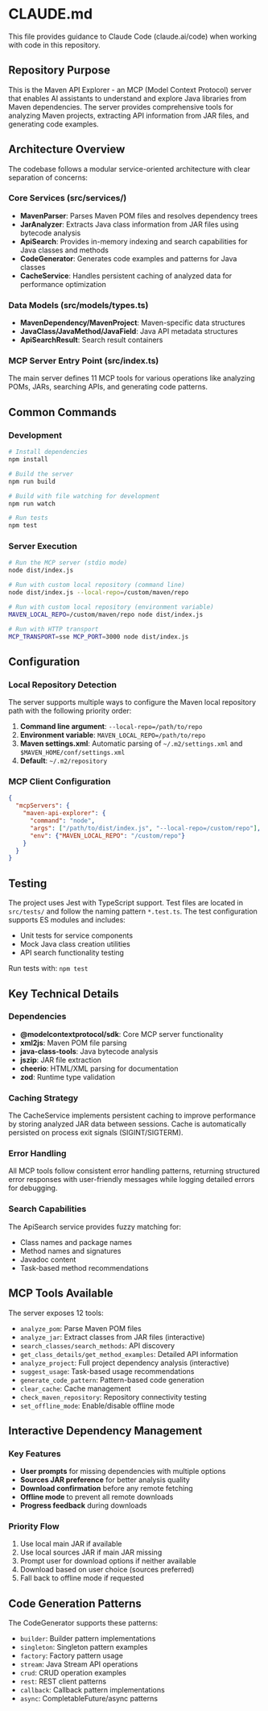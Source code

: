# CLAUDE.md

This file provides guidance to Claude Code (claude.ai/code) when working with code in this repository.

## Repository Purpose

This is the Maven API Explorer - an MCP (Model Context Protocol) server that enables AI assistants to understand and explore Java libraries from Maven dependencies. The server provides comprehensive tools for analyzing Maven projects, extracting API information from JAR files, and generating code examples.

## Architecture Overview

The codebase follows a modular service-oriented architecture with clear separation of concerns:

### Core Services (src/services/)
- **MavenParser**: Parses Maven POM files and resolves dependency trees
- **JarAnalyzer**: Extracts Java class information from JAR files using bytecode analysis
- **ApiSearch**: Provides in-memory indexing and search capabilities for Java classes and methods
- **CodeGenerator**: Generates code examples and patterns for Java classes
- **CacheService**: Handles persistent caching of analyzed data for performance optimization

### Data Models (src/models/types.ts)
- **MavenDependency/MavenProject**: Maven-specific data structures
- **JavaClass/JavaMethod/JavaField**: Java API metadata structures
- **ApiSearchResult**: Search result containers

### MCP Server Entry Point (src/index.ts)
The main server defines 11 MCP tools for various operations like analyzing POMs, JARs, searching APIs, and generating code patterns.

## Common Commands

### Development
```bash
# Install dependencies
npm install

# Build the server
npm run build

# Build with file watching for development
npm run watch

# Run tests
npm test
```

### Server Execution
```bash
# Run the MCP server (stdio mode)
node dist/index.js

# Run with custom local repository (command line)
node dist/index.js --local-repo=/custom/maven/repo

# Run with custom local repository (environment variable)
MAVEN_LOCAL_REPO=/custom/maven/repo node dist/index.js

# Run with HTTP transport
MCP_TRANSPORT=sse MCP_PORT=3000 node dist/index.js
```

## Configuration

### Local Repository Detection
The server supports multiple ways to configure the Maven local repository path with the following priority order:

1. **Command line argument**: `--local-repo=/path/to/repo`
2. **Environment variable**: `MAVEN_LOCAL_REPO=/path/to/repo`  
3. **Maven settings.xml**: Automatic parsing of `~/.m2/settings.xml` and `$MAVEN_HOME/conf/settings.xml`
4. **Default**: `~/.m2/repository`

### MCP Client Configuration
```json
{
  "mcpServers": {
    "maven-api-explorer": {
      "command": "node",
      "args": ["/path/to/dist/index.js", "--local-repo=/custom/repo"],
      "env": {"MAVEN_LOCAL_REPO": "/custom/repo"}
    }
  }
}
```

## Testing

The project uses Jest with TypeScript support. Test files are located in `src/tests/` and follow the naming pattern `*.test.ts`. The test configuration supports ES modules and includes:

- Unit tests for service components
- Mock Java class creation utilities
- API search functionality testing

Run tests with: `npm test`

## Key Technical Details

### Dependencies
- **@modelcontextprotocol/sdk**: Core MCP server functionality
- **xml2js**: Maven POM file parsing
- **java-class-tools**: Java bytecode analysis
- **jszip**: JAR file extraction
- **cheerio**: HTML/XML parsing for documentation
- **zod**: Runtime type validation

### Caching Strategy
The CacheService implements persistent caching to improve performance by storing analyzed JAR data between sessions. Cache is automatically persisted on process exit signals (SIGINT/SIGTERM).

### Error Handling
All MCP tools follow consistent error handling patterns, returning structured error responses with user-friendly messages while logging detailed errors for debugging.

### Search Capabilities
The ApiSearch service provides fuzzy matching for:
- Class names and package names
- Method names and signatures
- Javadoc content
- Task-based method recommendations

## MCP Tools Available

The server exposes 12 tools:
- `analyze_pom`: Parse Maven POM files
- `analyze_jar`: Extract classes from JAR files (interactive)
- `search_classes/search_methods`: API discovery
- `get_class_details/get_method_examples`: Detailed API information
- `analyze_project`: Full project dependency analysis (interactive)
- `suggest_usage`: Task-based usage recommendations
- `generate_code_pattern`: Pattern-based code generation
- `clear_cache`: Cache management
- `check_maven_repository`: Repository connectivity testing
- `set_offline_mode`: Enable/disable offline mode

## Interactive Dependency Management

### Key Features
- **User prompts** for missing dependencies with multiple options
- **Sources JAR preference** for better analysis quality
- **Download confirmation** before any remote fetching
- **Offline mode** to prevent all remote downloads
- **Progress feedback** during downloads

### Priority Flow
1. Use local main JAR if available
2. Use local sources JAR if main JAR missing
3. Prompt user for download options if neither available
4. Download based on user choice (sources preferred)
5. Fall back to offline mode if requested

## Code Generation Patterns

The CodeGenerator supports these patterns:
- `builder`: Builder pattern implementations
- `singleton`: Singleton pattern examples
- `factory`: Factory pattern usage
- `stream`: Java Stream API operations
- `crud`: CRUD operation examples
- `rest`: REST client patterns
- `callback`: Callback pattern implementations
- `async`: CompletableFuture/async patterns